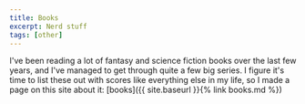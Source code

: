 ```yaml
---
title: Books
excerpt: Nerd stuff
tags: [other]
---
```


I've been reading a lot of fantasy and science fiction books over the last few years, and I've managed to get through quite a few big series. I figure it's time to list these out with scores like everything else in my life, so I made a page on this site about it: [books]({{ site.baseurl }}{% link books.md %})
